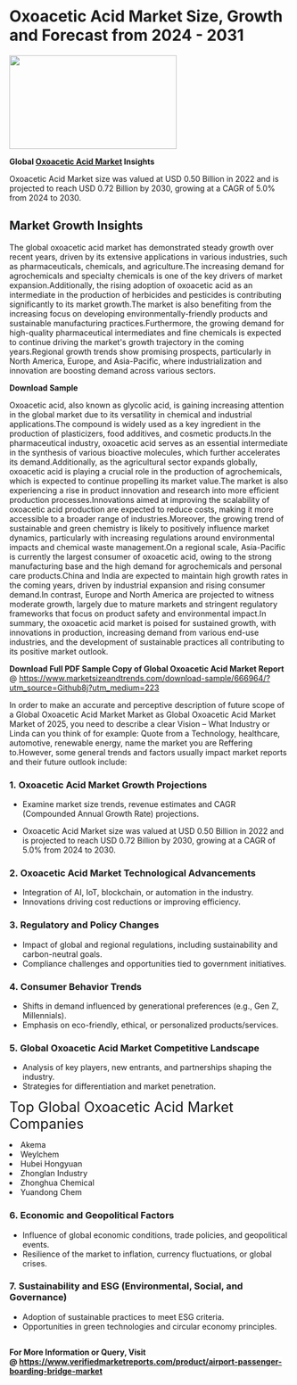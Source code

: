 <H1>Oxoacetic Acid Market Size, Growth and Forecast from 2024 - 2031</H1><img class="aligncenter size-medium wp-image-584254" src="https://thirdeyenews.in/wp-content/uploads/2024/09/Global-Market-Research-300x168.jpeg" alt="" width="300" height="168" /><p><strong>Global&nbsp;<a href="https://www.marketsizeandtrends.com/download-sample/666964/?utm_source=Github8j?utm_medium=223">Oxoacetic Acid Market</a> Insights</strong></p><p>Oxoacetic Acid Market size was valued at USD 0.50 Billion in 2022 and is projected to reach USD 0.72 Billion by 2030, growing at a CAGR of 5.0% from 2024 to 2030.</p><p><h2>Market Growth Insights</h2> <p>The global oxoacetic acid market has demonstrated steady growth over recent years, driven by its extensive applications in various industries, such as pharmaceuticals, chemicals, and agriculture.The increasing demand for agrochemicals and specialty chemicals is one of the key drivers of market expansion.Additionally, the rising adoption of oxoacetic acid as an intermediate in the production of herbicides and pesticides is contributing significantly to its market growth.The market is also benefiting from the increasing focus on developing environmentally-friendly products and sustainable manufacturing practices.Furthermore, the growing demand for high-quality pharmaceutical intermediates and fine chemicals is expected to continue driving the market's growth trajectory in the coming years.Regional growth trends show promising prospects, particularly in North America, Europe, and Asia-Pacific, where industrialization and innovation are boosting demand across various sectors.</p> <p><strong>Download Sample</strong></p> <p>Oxoacetic acid, also known as glycolic acid, is gaining increasing attention in the global market due to its versatility in chemical and industrial applications.The compound is widely used as a key ingredient in the production of plasticizers, food additives, and cosmetic products.In the pharmaceutical industry, oxoacetic acid serves as an essential intermediate in the synthesis of various bioactive molecules, which further accelerates its demand.Additionally, as the agricultural sector expands globally, oxoacetic acid is playing a crucial role in the production of agrochemicals, which is expected to continue propelling its market value.The market is also experiencing a rise in product innovation and research into more efficient production processes.Innovations aimed at improving the scalability of oxoacetic acid production are expected to reduce costs, making it more accessible to a broader range of industries.Moreover, the growing trend of sustainable and green chemistry is likely to positively influence market dynamics, particularly with increasing regulations around environmental impacts and chemical waste management.On a regional scale, Asia-Pacific is currently the largest consumer of oxoacetic acid, owing to the strong manufacturing base and the high demand for agrochemicals and personal care products.China and India are expected to maintain high growth rates in the coming years, driven by industrial expansion and rising consumer demand.In contrast, Europe and North America are projected to witness moderate growth, largely due to mature markets and stringent regulatory frameworks that focus on product safety and environmental impact.In summary, the oxoacetic acid market is poised for sustained growth, with innovations in production, increasing demand from various end-use industries, and the development of sustainable practices all contributing to its positive market outlook.</p> <p><span class=""><strong>Download Full PDF Sample Copy of Global Oxoacetic Acid Market Report</strong> @ <a href="https://www.marketsizeandtrends.com/download-sample/666964/?utm_source=Github8j?utm_medium=223" target="_blank">https://www.marketsizeandtrends.com/download-sample/666964/?utm_source=Github8j?utm_medium=223</a></span></p><p>In order to make an accurate and perceptive description of future scope of a Global&nbsp;Oxoacetic Acid Market Market as Global&nbsp;Oxoacetic Acid Market Market of 2025, you need to describe a clear Vision &ndash; What Industry or Linda can you think of for example: Quote from a Technology, healthcare, automotive, renewable energy, name the market you are Reffering to.However, some general trends and factors usually impact market reports and their future outlook include:</p><h3>1.&nbsp;<strong>Oxoacetic Acid Market Growth Projections</strong></h3><ul><li>Examine market size trends, revenue estimates and CAGR (Compounded Annual Growth Rate) projections.</li><li><p>Oxoacetic Acid Market size was valued at USD 0.50 Billion in 2022 and is projected to reach USD 0.72 Billion by 2030, growing at a CAGR of 5.0% from 2024 to 2030.</p></li></ul><h3>2.&nbsp;<strong>Oxoacetic Acid Market Technological Advancements</strong></h3><ul><li>Integration of AI, IoT, blockchain, or automation in the industry.</li><li>Innovations driving cost reductions or improving efficiency.</li></ul><h3>3.&nbsp;<strong>Regulatory and Policy Changes</strong></h3><ul><li>Impact of global and regional regulations, including sustainability and carbon-neutral goals.</li><li>Compliance challenges and opportunities tied to government initiatives.</li></ul><h3>4.&nbsp;<strong>Consumer Behavior Trends</strong></h3><ul><li>Shifts in demand influenced by generational preferences (e.g., Gen Z, Millennials).</li><li>Emphasis on eco-friendly, ethical, or personalized products/services.</li></ul><h3>5.&nbsp;<strong>Global Oxoacetic Acid Market Competitive Landscape</strong></h3><ul><li>Analysis of key players, new entrants, and partnerships shaping the industry.</li><li>Strategies for differentiation and market penetration.</li></ul><p data-pm-slice="1 1 []"><span style="color: inherit; font-family: inherit; font-size: 25px;">Top Global Oxoacetic Acid Market Companies</span></p><div class="" data-test-id=""><p><li>Akema</li><li> Weylchem</li><li> Hubei Hongyuan</li><li> Zhonglan Industry</li><li> Zhonghua Chemical</li><li> Yuandong Chem</li></p></div><h3>6.&nbsp;<strong>Economic and Geopolitical Factors</strong></h3><ul><li>Influence of global economic conditions, trade policies, and geopolitical events.</li><li>Resilience of the market to inflation, currency fluctuations, or global crises.</li></ul><h3>7.&nbsp;<strong>Sustainability and ESG (Environmental, Social, and Governance)</strong></h3><ul><li>Adoption of sustainable practices to meet ESG criteria.</li><li>Opportunities in green technologies and circular economy principles.</li></ul><h2><strong style="font-size: 14px;">For More Information or Query, Visit @&nbsp;</strong><a style="background-color: #ffffff; font-size: 14px;" href="https://www.marketsizeandtrends.com/report/oxoacetic-acid-market/" target="_blank">https://www.verifiedmarketreports.com/product/airport-passenger-boarding-bridge-market</a></h2>